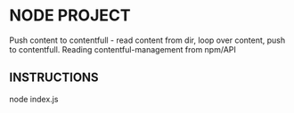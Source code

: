 # NODE PROJECT

Push content to contentfull - read content from dir, loop over content, push to contentfull.
Reading contentful-management from npm/API

## INSTRUCTIONS

node index.js
